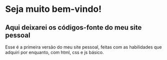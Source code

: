 # Seja muito bem-vindo!

## Aqui deixarei os códigos-fonte do meu site pessoal

Esse é a primeira versão do meu site pessoal, feitas com as habilidades que adquiri por enquanto, com html, css e js básico.